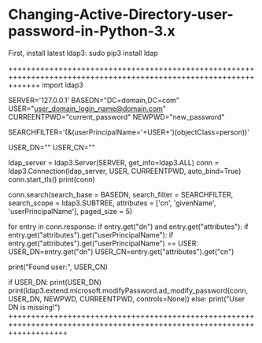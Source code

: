 # Changing-Active-Directory-user-password-in-Python-3.x

First, install latest ldap3:
sudo pip3 install ldap

+++++++++++++++++++++++++++++++++++++++++++++++++++++++++++++++++++++++++++++++++++++++++++++++++++++++++++++++++++
import ldap3

SERVER='127.0.0.1'
BASEDN="DC=domain,DC=com"
USER="user_domain_login_name@domain.com"
CURREENTPWD="current_password"
NEWPWD="new_password"

SEARCHFILTER='(&(userPrincipalName='+USER+')(objectClass=person))'

USER_DN=""
USER_CN=""

ldap_server = ldap3.Server(SERVER, get_info=ldap3.ALL)
conn = ldap3.Connection(ldap_server, USER, CURREENTPWD, auto_bind=True)
conn.start_tls()
print(conn)

conn.search(search_base = BASEDN,
         search_filter = SEARCHFILTER,
         search_scope = ldap3.SUBTREE,
         attributes = ['cn', 'givenName', 'userPrincipalName'],
         paged_size = 5)

for entry in conn.response:
    if entry.get("dn") and entry.get("attributes"):
        if entry.get("attributes").get("userPrincipalName"):
            if entry.get("attributes").get("userPrincipalName") == USER:
                USER_DN=entry.get("dn")
                USER_CN=entry.get("attributes").get("cn")

print("Found user:", USER_CN)

if USER_DN:
    print(USER_DN)
    print(ldap3.extend.microsoft.modifyPassword.ad_modify_password(conn, USER_DN, NEWPWD, CURREENTPWD,  controls=None))
else:
    print("User DN is missing!")
+++++++++++++++++++++++++++++++++++++++++++++++++++++++++++++++++++++++++++++++++++++++++++++++++++++++++++++++++++++++++
